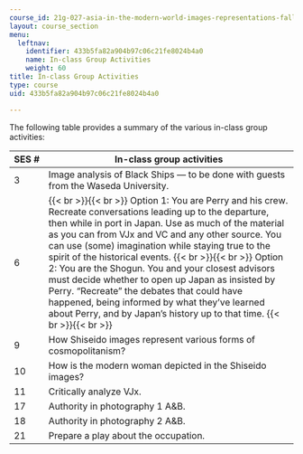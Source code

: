 ```yaml
---
course_id: 21g-027-asia-in-the-modern-world-images-representations-fall-2016
layout: course_section
menu:
  leftnav:
    identifier: 433b5fa82a904b97c06c21fe8024b4a0
    name: In-class Group Activities
    weight: 60
title: In-class Group Activities
type: course
uid: 433b5fa82a904b97c06c21fe8024b4a0

---
```


The following table provides a summary of the various in-class group activities:

| SES # | In-class group activities |
| --- | --- |
| 3 | Image analysis of Black Ships — to be done with guests from the Waseda University. |
| 6 |  {{< br >}}{{< br >}} Option 1: You are Perry and his crew. Recreate conversations leading up to the departure, then while in port in Japan. Use as much of the material as you can from VJx and VC and any other source. You can use (some) imagination while staying true to the spirit of the historical events. {{< br >}}{{< br >}} Option 2: You are the Shogun. You and your closest advisors must decide whether to open up Japan as insisted by Perry. “Recreate” the debates that could have happened, being informed by what they’ve learned about Perry, and by Japan’s history up to that time. {{< br >}}{{< br >}}  |
| 9 | How Shiseido images represent various forms of cosmopolitanism? |
| 10 | How is the modern woman depicted in the Shiseido images? |
| 11 | Critically analyze VJx. |
| 17 | Authority in photography 1 A&B. |
| 18 | Authority in photography 2 A&B. |
| 21 | Prepare a play about the occupation.